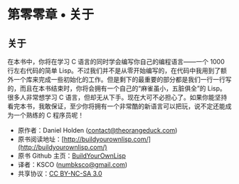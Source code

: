# 第零零章 • 关于

## 关于

在本书中，你将在学习 C 语言的同时学会编写你自己的编程语言——一个 1000 行左右代码的简单 Lisp。不过我们并不是从零开始编写的，在代码中我用到了额外一个库来完成一些初始化的工作。但是剩下的最重要的部分都是我们一行一行写的，而且在本书结束时，你将会拥有一个自己的“麻雀虽小，五脏俱全”的 Lisp。
<br />
很多人非常想学习 C 语言，但却无从下手。现在大可不必担心了。如果你能坚持看完本书，我敢保证，至少你将拥有一个非常酷的新语言可以把玩，说不定还能成为一个熟练的 C 程序员呢！

- 原作者：Daniel Holden (contact@theorangeduck.com)
- 原书阅读地址：[http://buildyourownlisp.com/](http://buildyourownlisp.com/)
- 原书 Github 主页：[BuildYourOwnLisp](https://github.com/orangeduck/BuildYourOwnLisp)
- 译者：KSCO (numbksco@gmail.com)
- 共享协议：[CC BY-NC-SA 3.0](http://creativecommons.org/licenses/by-nc-sa/3.0/)
